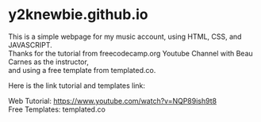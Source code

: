 # y2knewbie.github.io

This is a simple webpage for my music account, using HTML, CSS, and JAVASCRIPT.<br />
Thanks for the tutorial from freecodecamp.org Youtube Channel with Beau Carnes as the instructor,<br />
and using a free template from templated.co.<br />

Here is the link tutorial and templates link:

Web Tutorial: https://www.youtube.com/watch?v=NQP89ish9t8<br />
Free Templates: templated.co
